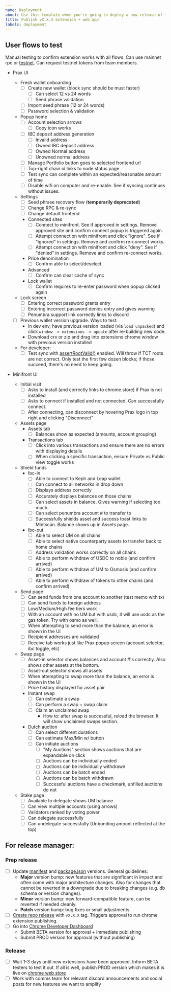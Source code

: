 ```yaml
---
name: Deployment
about: Use this template when you're going to deploy a new release of the extension and web app.
title: Publish vX.X.X extension + web app
labels: deployment
---
```


## User flows to test

Manual testing to confirm extension works with all flows. Can use mainnet rpc or [testnet](https://testnet.plinfra.net/). Can request testnet tokens from team members.

- Prax UI

  - Fresh wallet onboarding
    - [ ] Create new wallet (block sync should be must faster)
      - [ ] Can select 12 vs 24 words
      - [ ] Seed phrase validation
    - [ ] Import seed phrase (12 or 24 words)
    - [ ] Password selection & validation
  - Popup home
    - [ ] Account selection arrows
      - [ ] Copy icon works
    - [ ] IBC deposit address generation
      - [ ] Invalid address
      - [ ] Owned IBC deposit address
      - [ ] Owned Normal address
      - [ ] Unowned normal address
    - [ ] Manage Portfolio button goes to selected frontend url
    - [ ] Top-right chain id links to node status page
    - [ ] Test sync can complete within an expected/reasonable amount of time
    - [ ] Disable wifi on computer and re-enable. See if syncing continues without issues.
  - Settings
    - [ ] Seed phrase recovery flow (**temporarily deprecated**)
    - [ ] Change RPC & re-sync
    - [ ] Change default frontend
    - Connected sites
      - [ ] Connect to minifront. See if approved in settings. Remove approved site and confirm connect popup is triggered again.
      - [ ] Attempt connection with minifront and click "ignore". See if "ignored" in settings. Remove and confirm re-connect works.
      - [ ] Attempt connection with minifront and click "deny". See if "denied" in settings. Remove and confirm re-connect works.
    - Price denomination
      - [ ] Confirm able to select/deselect
    - Advanced
      - [ ] Confirm can clear cache of sync
    - Lock wallet
      - [ ] Confirm requires to re-enter password when popup clicked again
  - Lock screen
    - [ ] Entering correct password grants entry
    - [ ] Entering incorrect password denies entry and gives warning
    - [ ] Penumbra support link correctly links to discord
  - [ ] Previous wallet version upgrade. Ways to test:
    - In dev env, have previous version loaded (via `load unpacked`) and click `window -> extensions -> update` after re-building new code.
    - Download crx or zip and drag into extensions chrome window with previous version installed
  - For developer:
    - [ ] Test sync with [assertRootValid()](https://github.com/prax-wallet/web/blob/main/docs/debugging.md) enabled. Will throw if TCT roots are not correct. Only test the first few dozen blocks; if those succeed, there's no need to keep going.

- Minifront UI
  - Initial visit
    - [ ] Asks to install (and correctly links to chrome store) if Prax is not installed
    - [ ] Asks to connect if installed and not connected. Can successfully connect.
    - [ ] After connecting, can disconnect by hovering Prax logo in top right and clicking "Disconnect"
  - Assets page
    - Assets tab
      - [ ] Balances show as expected (amounts, account grouping)
    - Transactions tab
      - [ ] Click into various transactions and ensure there are no errors with displaying details
      - [ ] When clicking a specific transaction, ensure Private vs Public view toggle works
  - Shield funds
    - Ibc-in
      - [ ] Able to connect to Keplr and Leap wallet
      - [ ] Can connect to all networks in drop down
      - [ ] Displays address correctly
      - [ ] Accurately displays balances on those chains
      - [ ] Can select assets in balance. Gives warning if selecting too much.
      - [ ] Can select penumbra account # to transfer to
      - [ ] Successfully shields asset and success toast links to Mintscan. Balance shows up in Assets page.
    - Ibc-out
      - [ ] Able to select UM on all chains
      - [ ] Able to select native counterparty assets to transfer back to home chains
      - [ ] Address validation works correctly on all chains
      - [ ] Able to perform withdraw of USDC to noble (and confirm arrived)
      - [ ] Able to perform withdraw of UM to Osmosis (and confirm arrived)
      - [ ] Able to perform withdraw of tokens to other chains (and confirm arrived)
  - Send page
    - [ ] Can send funds from one account to another (test memo with tx)
    - [ ] Can send funds to foreign address
    - [ ] Low/Medium/High fee tiers work
    - [ ] With an account with no UM but with usdc, it will use usdc as the gas token. Try with osmo as well.
    - [ ] When attempting to send more than the balance, an error is shown in the UI
    - [ ] Recipient addresses are validated
    - [ ] Receive tab works just like Prax popup screen (account selector, ibc toggle, etc)
  - Swap page
    - [ ] Asset-in selector shows balances and account #'s correctly. Also shows other assets at the bottom.
    - [ ] Asset-out selector shows all assets
    - [ ] When attempting to swap more than the balance, an error is shown in the UI
    - [ ] Price history displayed for asset pair
    - Instant swap
      - [ ] Can estimate a swap
      - [ ] Can perform a swap + swap claim
      - [ ] Claim an unclaimed swap
        - How to: after swap is successful, reload the browser. It will show unclaimed swaps section.
    - Dutch auction
      - [ ] Can select different durations
      - [ ] Can estimate Max/Min w/ button
      - [ ] Can initiate auctions
        - [ ] "My Auctions" section shows auctions that are expandable on click
        - [ ] Auctions can be individually ended
        - [ ] Auctions can be individually withdrawn
        - [ ] Auctions can be batch ended
        - [ ] Auctions can be batch withdrawn
        - [ ] Successful auctions have a checkmark, unfilled auctions do not
  - Stake page
    - [ ] Available to delegate shows UM balance
    - [ ] Can view multiple accounts (using arrows)
    - [ ] Validators ranked by voting power
    - [ ] Can delegate successfully
    - [ ] Can undelegate successfully (Unbonding amount reflected at the top)

## For release manager:

### Prep release

- [ ] Update [manifest](https://github.com/prax-wallet/web/blob/main/apps/extension/public/manifest.json#L4) and [package.json](https://github.com/prax-wallet/web/blob/main/apps/extension/package.json) versions. General guidelines:
  - **Major** version bump: new features that are significant in impact and often come with major architecture changes. Also for changes that cannot be reverted in a downgrade due to breaking changes (e.g. db schema or version changes).
  - **Minor** version bump: new forward-compatible feature, can be reverted if needed cleanly.
  - **Patch** version bump: bug fixes or small adjustments.
- [ ] [Create repo release](https://github.com/prax-wallet/web/releases/new) with `vX.X.X` tag. Triggers approval to run chrome extension publishing.
- [ ] Go into [Chrome Developer Dashboard](https://chrome.google.com/webstore/devconsole)
  - Submit BETA version for approval + immediate publishing
  - Submit PROD version for approval (without publishing)

### Release

- [ ] Wait 1-3 days until new extensions have been approved. Inform BETA testers to test it out. If all is well, publish PROD version which makes it is live on [chrome web store](https://chromewebstore.google.com/detail/penumbra-wallet/lkpmkhpnhknhmibgnmmhdhgdilepfghe)
- [ ] Work with comms team for relevant discord announcements and social posts for new features we want to amplify
